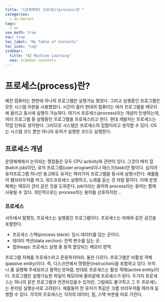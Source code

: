 ```yaml
---
title: "[운영체제] 프로세스(process)란 " 
categories:
  - os-kernel
tags:
  - os
use_math: true
toc: true
toc_label: "My Table of Contents"
toc_icon: "cog"
sidebar:
  title: "AI Machine Learning"
  nav: sidebar-contents
---
```


# 프로세스(process)란?

예전 컴퓨터는 한번에 하나의 프로그램만 실행가능 했었다. 
그리고 실행중인 프로그램은 모든 시스템 자원을 사용했었다. 
시간이 흘러 현대의 컴퓨터는 여러 프로그램을 메모리에 올리고 동시에 실행이 가능하다. 
여기서 프로세스(process)라는 개념이 탄생하는데, 여러 프로그램 중 실행중인 프로그램을 프로세스라고 한다. 
현대 개발자는 프로세스는 작업 단위로 생각한다. 
그러므로 시스템은 프로세스의 집합이라고 생각할 수 있다. 
OS는 시스템 코드 뿐만 아니라 유저가 실행한 코드도 실행한다. 

## 프로세스 개념

운영체제에서 논의되는 쟁점들은 모두 CPU activity와 관련이 있다. 그것이 배치 잡(batch job)이던, 
유저 프로그램(user program)이나 태스크(task)던 말이다. 
심지어 유저프로그램 하나만 놓고봐도 유저는 여러가지 프로그램을 동시에 실행시킨다. 
예를들어 웹브라우저를 켜고, 워드프로세스 실행하고, 노래를 듣는 것 처럼 말이다. 
이때 운영체제는 메모리 관리 같은 것을 도와준다. 
job이라는 용어와 process라는 용어는 함께 사용될 수 있다. 개인적으로는 process라는 용어를 선호하지만...

### 프로세스

서두에서 말했듯, 프로세스는 실행중인 프로그램이다. 
프로세스는 아래와 같은 공간을 포함한다. 

* 프로세스 스택(process stack): 임시 데이터를 담는 곳이다. 
* 데이터 섹션(data section): 전역 변수를 담는 곳.
* 힙(heap): 프로세스 실행 중 동적 할당되는 메모리 영역. 

프로그램 자체를 프로세스라고 혼동하지마라. 둘은 다르다. 
프로그램은 비활성 객체(passive entity)이다. 즉, 디스크안에서 명령문(instruction)을 포함하고 있다. 
마치 나 좀 실행해 주세요라고 말하는것처럼. 
반대로 프로세스는 활성 객체(active entity)이다. 프로그램은 실행가능한 파일이 메모리에 올라갈때 프로세스가 된다. 
두가지 프로세스는 하나의 같은 프로그램과 연관되있을수 있지만, 그럼에도 불구하고 그 두 프로세느는 분리된 실행순서로 고려된다. 
예를들어 한 유저가 똑같은 크롬 브라우저를 여러개 실행할 수 있다. 
각각의 프로세스는 각자의 데이터, 힙, 스택 부분을 따로 가진다. 
